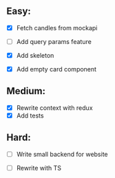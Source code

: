 ## Easy:
- [x] Fetch candles from mockapi
- [ ] Add query params feature
- [x] Add skeleton
- [x] Add empty card component


## Medium:
- [x] Rewrite context with redux
- [x] Add tests

## Hard:
- [ ] Write small backend for website
- [ ] Rewrite with TS

